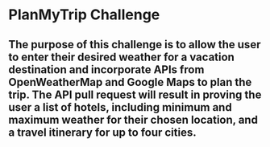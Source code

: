# PlanMyTrip Challenge

## The purpose of this challenge is to allow the user to enter their desired weather for a vacation destination and incorporate APIs from OpenWeatherMap and Google Maps to plan the trip.  The API pull request will result in proving the user a list of hotels, including minimum and maximum weather for their chosen location, and a travel itinerary for up to four cities.
